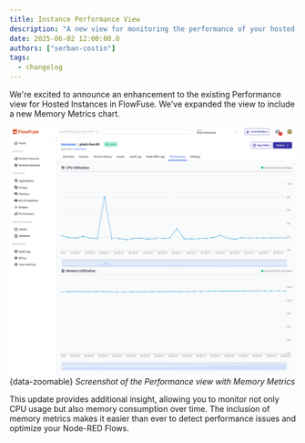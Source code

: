 ```yaml
---
title: Instance Performance View
description: "A new view for monitoring the performance of your hosted Node-RED instances"
date: 2025-06-02 12:00:00.0
authors: ["serban-costin"]
tags:
  - changelog
---
```


We're excited to announce an enhancement to the existing Performance view for Hosted Instances in FlowFuse. We've expanded the view to include a new Memory Metrics chart.

![Screenshot of the expanded Performance view with Memory Metrics](./images/instance-performance-memory.png){data-zoomable}
_Screenshot of the Performance view with Memory Metrics_

This update provides additional insight, allowing you to monitor not only CPU usage but also memory consumption over time. The inclusion of memory metrics makes it easier than ever to detect performance issues and optimize your Node-RED Flows.
